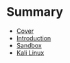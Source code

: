 # Summary

* [Cover](README.md)
* [Introduction](documentation/Introduction.md)
* [Sandbox](documentation/Sandbox.md)
* [Kali Linux](documentation/KaliLinux.md)

